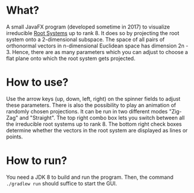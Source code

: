 # What?

A small JavaFX program (developed sometime in 2017) to visualize irreducible
[Root Systems](https://en.wikipedia.org/wiki/Root_system)
up to rank 8. It does so by projecting the root system onto a 2-dimensional subspace.
The space of all pairs of orthonormal vectors in n-dimensional Euclidean space has 
dimension 2n - 3. Hence, there are as many parameters which you can adjust to choose a 
flat plane onto which the root system gets projected.

# How to use?

Use the arrow keys (up, down, left, right) on the spinner fields to adjust these
parameters. There is also the possibility to play an animation of randomly chosen
projections. It can be run in two different modes "Zig-Zag" and "Straight".
The top right combo box lets you switch between all the irreducible root systems
up to rank 8. The bottom right check boxes determine whether the vectors in the
root system are displayed as lines or points.

# How to run?

You need a JDK 8 to build and run the program. Then, the command `./gradlew run`
should suffice to start the GUI.
